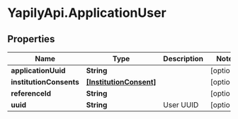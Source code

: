 # YapilyApi.ApplicationUser

## Properties
Name | Type | Description | Notes
------------ | ------------- | ------------- | -------------
**applicationUuid** | **String** |  | [optional] 
**institutionConsents** | [**[InstitutionConsent]**](InstitutionConsent.md) |  | [optional] 
**referenceId** | **String** |  | [optional] 
**uuid** | **String** | User UUID | [optional] 


